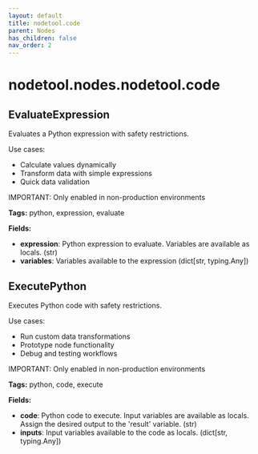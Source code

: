 ```yaml
---
layout: default
title: nodetool.code
parent: Nodes
has_children: false
nav_order: 2
---
```


# nodetool.nodes.nodetool.code

## EvaluateExpression

Evaluates a Python expression with safety restrictions.

Use cases:
- Calculate values dynamically
- Transform data with simple expressions
- Quick data validation

IMPORTANT: Only enabled in non-production environments

**Tags:** python, expression, evaluate

**Fields:**
- **expression**: Python expression to evaluate. Variables are available as locals. (str)
- **variables**: Variables available to the expression (dict[str, typing.Any])


## ExecutePython

Executes Python code with safety restrictions.

Use cases:
- Run custom data transformations
- Prototype node functionality
- Debug and testing workflows

IMPORTANT: Only enabled in non-production environments

**Tags:** python, code, execute

**Fields:**
- **code**: Python code to execute. Input variables are available as locals. Assign the desired output to the 'result' variable. (str)
- **inputs**: Input variables available to the code as locals. (dict[str, typing.Any])


